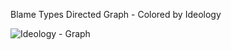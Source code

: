 Blame Types Directed Graph - Colored by Ideology

![Ideology - Graph](https://github.com/isiktopcu/blame-ideology-paper/assets/91604042/dea410d0-cbb6-46b5-975a-f500a22268a9)
